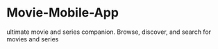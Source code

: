 # Movie-Mobile-App
ultimate movie and series companion. Browse, discover, and search for movies and series 
